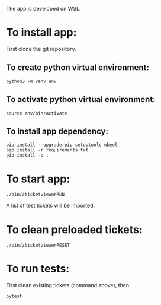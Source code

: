 The app is developed on WSL.

# To install app:
First clone the git repository.
## To create python virtual environment:
```
python3 -m venv env
```
## To activate python virtual environment:
```
source env/bin/activate
```
## To install app dependency:
```
pip install --upgrade pip setuptools wheel
pip install -r requirements.txt
pip install -e .
```
# To start app:
```
./bin/zticketviewerRUN
```
A list of test tickets will be imported.

# To clean preloaded tickets:
```
./bin/zticketviewerRESET
```
# To run tests:
First clean existing tickets (command above), then:
```
pytest
```


